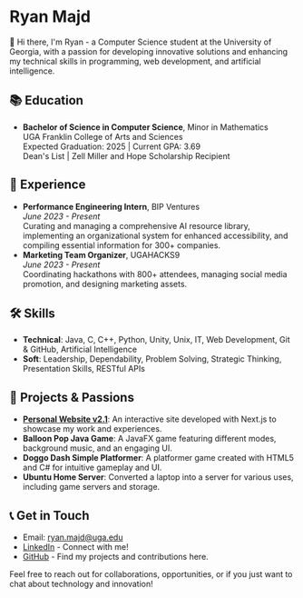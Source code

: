 # Ryan Majd

👋 Hi there, I'm Ryan - a Computer Science student at the University of Georgia, with a passion for developing innovative solutions and enhancing my technical skills in programming, web development, and artificial intelligence.

## 📚 Education

- **Bachelor of Science in Computer Science**, Minor in Mathematics  
  UGA Franklin College of Arts and Sciences  
  Expected Graduation: 2025 | Current GPA: 3.69  
  Dean's List | Zell Miller and Hope Scholarship Recipient

## 💼 Experience

- **Performance Engineering Intern**, BIP Ventures  
  _June 2023 - Present_  
  Curating and managing a comprehensive AI resource library, implementing an organizational system for enhanced accessibility, and compiling essential information for 300+ companies.
- **Marketing Team Organizer**, UGAHACKS9  
  _June 2023 - Present_  
  Coordinating hackathons with 800+ attendees, managing social media promotion, and designing marketing assets.

## 🛠 Skills

- **Technical**: Java, C, C++, Python, Unity, Unix, IT, Web Development, Git & GitHub, Artificial Intelligence
- **Soft**: Leadership, Dependability, Problem Solving, Strategic Thinking, Presentation Skills, RESTful APIs

## 🚀 Projects & Passions

- **[Personal Website v2.1](https://theryanmajd.github.io/my-website-v2.1/)**: An interactive site developed with Next.js to showcase my work and experiences.
- **Balloon Pop Java Game**: A JavaFX game featuring different modes, background music, and an engaging UI.
- **Doggo Dash Simple Platformer**: A platformer game created with HTML5 and C# for intuitive gameplay and UI.
- **Ubuntu Home Server**: Converted a laptop into a server for various uses, including game servers and storage.

## 📞 Get in Touch

- Email: [ryan.majd@uga.edu](mailto:ryan.majd@uga.edu)
- [LinkedIn](https://www.linkedin.com/in/ryan-majd/) - Connect with me!
- [GitHub](https://github.com/theryanmajd) - Find my projects and contributions here.

Feel free to reach out for collaborations, opportunities, or if you just want to chat about technology and innovation!

<!---
TheRyanMajd/TheRyanMajd is a ✨ special ✨ repository because its `README.md` (this file) appears on your GitHub profile.
You can click the Preview link to take a look at your changes.
--->
